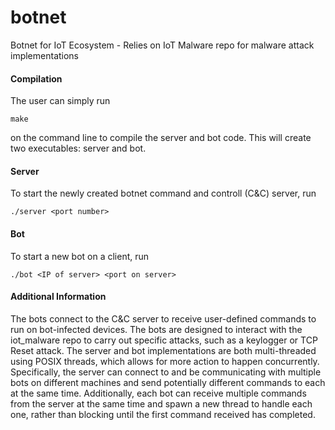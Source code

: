 # botnet
Botnet for IoT Ecosystem - Relies on IoT Malware repo for malware attack implementations

#### Compilation
The user can simply run 
```
make
```
on the command line to compile the server and bot code. This will create two executables: server and bot.

#### Server
To start the newly created botnet command and controll (C&C) server, run
```
./server <port number>
```

#### Bot
To start a new bot on a client, run
```
./bot <IP of server> <port on server>
```

#### Additional Information
The bots connect to the C&C server to receive user-defined commands to run on bot-infected devices. The bots are designed to interact with the iot_malware repo to carry out specific attacks, such as a keylogger or TCP Reset attack. The server and bot implementations are both multi-threaded using POSIX threads, which allows for more action to happen concurrently. Specifically, the server can connect to and be communicating with multiple bots on different machines and send potentially different commands to each at the same time. Additionally, each bot can receive multiple commands from the server at the same time and spawn a new thread to handle each one, rather than blocking until the first command received has completed. 